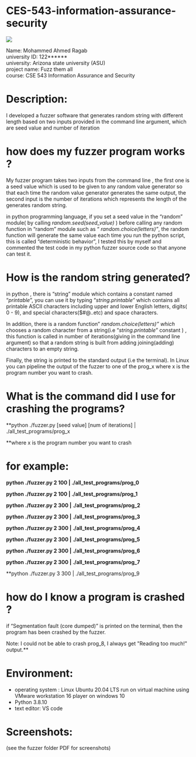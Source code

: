 # CES-543-information-assurance-security
![](media/2d46c7b2b378887118fad415a62b7935.png)

Name: Mohammed Ahmed Ragab  
university ID: 122\*\*\*\*\*\*   
university: Arizona state university (ASU)   
project name: Fuzz them all  
course: CSE 543 Information Assurance and Security  
  
  
# Description:  
I developed a fuzzer software that generates random string with different length based on two inputs provided in the command line argument, which are seed value and number of iteration

# how does my fuzzer program works ?  
  
My fuzzer program takes two inputs from the command line , the first one is a seed value which is used to be given to any random value generator so that each time the random value generator generates the same output, the second input is the number of iterations which represents the length of the generates random string.  
  
in python programming language, if you set a seed value in the “random” module( by calling *random.seed(seed_value)* ) before calling any random function in “random” module such as “ *random.choice(letters)”*, the random function will generate the same value each time you run the python script, this is called “deterministic behavior”, I tested this by myself and commented the test code in my python fuzzer source code so that anyone can test it.  
  
# How is the random string generated?  
 in python , there is “string” module which contains a constant named “*printable*”, you can use it by typing “*string.printable*” which contains all printable ASCII characters including upper and lower English letters, digits( 0 - 9), and special characters(\$\#@..etc) and space characters.

In addition, there is a random function” *random.choice(letters)”* *which* chooses a random character from a string(i.e “*string.printable*” constant ) , this function is called in number of iterations(giving in the command line argument) so that a random string is built from adding joining(adding) characters to an empty string.

Finally, the string is printed to the standard output (i.e the terminal). In Linux you can pipeline the output of the fuzzer to one of the prog_x where x is the program number you want to crash.  
  
# What is the command did I use for crashing the programs?

**python ./fuzzer.py [seed value] [num of iterations] \| ./all_test_programs/prog_x  
  
**where x is the program number you want to crash  
  
# for example:  
**python ./fuzzer.py 2 100 \| ./all_test_programs/prog_0**

**python ./fuzzer.py 2 100 \| ./all_test_programs/prog_1**

**python ./fuzzer.py 2 300 \| ./all_test_programs/prog_2**

**python ./fuzzer.py 2 300 \| ./all_test_programs/prog_3**

**python ./fuzzer.py 2 300 \| ./all_test_programs/prog_4**

**python ./fuzzer.py 2 300 \| ./all_test_programs/prog_5**

**python ./fuzzer.py 2 300 \| ./all_test_programs/prog_6**

**python ./fuzzer.py 2 300 \| ./all_test_programs/prog_7**

**python ./fuzzer.py 3 300 \| ./all_test_programs/prog_9  
  
# **how do I know a program is crashed ?**  
if “Segmentation fault (core dumped)” is printed on the terminal, then the program has been crashed by the fuzzer.  
  
Note: I could not be able to crash prog_8, I always get "Reading too much!" output.**

# Environment:

-   operating system : Linux Ubuntu 20.04 LTS run on virtual machine using VMware workstation 16 player on windows 10
-   Python 3.8.10
-   text editor: VS code

# Screenshots:
(see the fuzzer folder PDF for screenshots)

